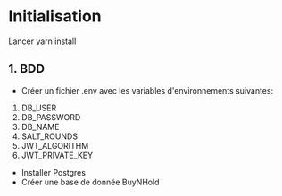# Initialisation
Lancer yarn install

## 1. BDD

- Créer un fichier .env avec les variables d'environnements suivantes:
1. DB_USER
2. DB_PASSWORD
3. DB_NAME
4. SALT_ROUNDS
5. JWT_ALGORITHM
6. JWT_PRIVATE_KEY

- Installer Postgres
- Créer une base de donnée BuyNHold